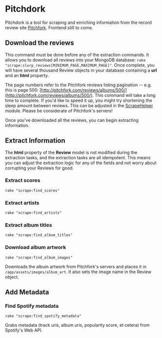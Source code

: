 # Pitchdork

Pitchdork is a tool for scraping and enriching information from the record review site [Pitchfork](http://pitchfork.com/). Frontend still to come.

## Download the reviews
This command must be done before any of the extraction commands. It allows you to download all reviews into your MongoDB database: `rake "scrape:slurp_reviews[MINIMUM_PAGE,MAXIMUM_PAGE]"`. Once complete, you will have several thousand Review objects in your database containing a **url** and an **html** property.

The page numbers refer to the Pitchfork reviews listing pagination -- e.g. this is page 500: [http://pitchfork.com/reviews/albums/500/](http://pitchfork.com/reviews/albums/500/). This command will take a long time to complete. If you'd like to speed it up, you might try shortening the sleep amount between reviews. This can be adjusted in the [ScrapeHelper](https://github.com/kevineder/Pitchdork/blob/master/app/helpers/scrape_helper.rb) module. Please be considerate of Pitchfork's servers!

Once you've downloaded all the reviews, you can begin extracting information.

## Extract Information
The **html** property of the **Review** model is not modified during the extraction tasks, and the extraction tasks are all idempotent. This means you can adjust the extraction logic for any of the fields and not worry about corrupting your Reviews for good.

### Extract scores
`rake "scrape:find_scores"`

### Extract artists
`rake "scrape:find_artists"`

### Extract album titles
`rake "scrape:find_album_titles"`

### Download album artwork
`rake "scrape:find_album_images"`

Downloads the album artwork from Pitchfork's servers and places it in `/app/assets/images/album_art`. It also sets the image name in the Review object.

## Add Metadata

### Find Spotify metadata
`rake "scrape:find_spotify_metadata"`

Grabs metadata (track uris, album uris, popularity score, et cetera) from Spotify's Web API.
